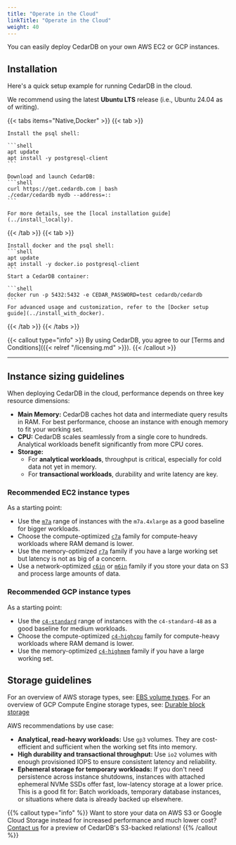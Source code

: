 ```yaml
---
title: "Operate in the Cloud"
linkTitle: "Operate in the Cloud"
weight: 40
---
```


You can easily deploy CedarDB on your own AWS EC2 or GCP instances.

## Installation


Here's a quick setup example for running CedarDB in the cloud.

We recommend using the latest **Ubuntu LTS** release (i.e., Ubuntu 24.04 as of writing).


{{< tabs items="Native,Docker" >}}
  {{< tab >}}

    Install the psql shell:

    ```shell
    apt update
    apt install -y postgresql-client
    ```

    Download and launch CedarDB:
    ```shell
    curl https://get.cedardb.com | bash
    ./cedar/cedardb mydb --address=::
    ```

    For more details, see the [local installation guide](../install_locally).


  {{< /tab >}}
  {{< tab >}}

    Install docker and the psql shell:
    ```shell
    apt update
    apt install -y docker.io postgresql-client
    ```
    Start a CedarDB container:

    ```shell
    docker run -p 5432:5432 -e CEDAR_PASSWORD=test cedardb/cedardb
    ```
    For advanced usage and customization, refer to the [Docker setup guide](../install_with_docker).

  {{< /tab >}}
{{< /tabs >}}

{{< callout type="info" >}}
By using CedarDB, you agree to our [Terms and Conditions]({{< relref "/licensing.md" >}}).
{{< /callout >}}

---

## Instance sizing guidelines

When deploying CedarDB in the cloud, performance depends on three key resource dimensions:

- **Main Memory:** CedarDB caches hot data and intermediate query results in RAM. For best performance, choose an instance with enough memory to fit your working set.
- **CPU:** CedarDB scales seamlessly from a single core to hundreds. Analytical workloads benefit significantly from more CPU cores.
- **Storage:**
  * For **analytical workloads**, throughput is critical, especially for cold data not yet in memory.
  * For **transactional workloads**, durability and write latency are key.

### Recommended EC2 instance types

As a starting point:
* Use the [`m7a`](https://instances.vantage.sh/aws/ec2/m7a.4xlarge) range of instances with the `m7a.4xlarge` as a good baseline for bigger workloads.
* Choose the compute-optimized [`c7a`](https://instances.vantage.sh/aws/ec2/c7a.4xlarge) family for compute-heavy workloads where RAM demand is lower.
* Use the memory-optimized [`r7a`](https://instances.vantage.sh/aws/ec2/r7a.4xlarge) family if you have a large working set but latency is not as big of a concern.
* Use a network-optimized [`c6in`](https://instances.vantage.sh/aws/ec2/c6in.8xlarge) or [`m6in`](https://instances.vantage.sh/aws/ec2/m6in.8xlarge) family if you store your data on S3 and process large amounts of data.

### Recommended GCP instance types

As a starting point:
* Use the [`c4-standard`](https://cloud.google.com/compute/docs/general-purpose-machines#c4-standard) range of instances with the `c4-standard-48` as a good baseline for medium workloads.
* Choose the compute-optimized [`c4-highcpu`](https://cloud.google.com/compute/docs/general-purpose-machines#c4-highcpu) family for compute-heavy workloads where RAM demand is lower.
* Use the memory-optimized [`c4-highmem`](https://cloud.google.com/compute/docs/general-purpose-machines#c4-highmem) family if you have a large working set.


## Storage guidelines

For an overview of AWS storage types, see: [EBS volume types](https://aws.amazon.com/ebs/volume-types/).
For an overview of GCP Compute Engine storage types, see: [Durable block storage](https://cloud.google.com/compute/docs/disks)

AWS recommendations by use case:
- **Analytical, read-heavy workloads:** Use `gp3` volumes. They are cost-efficient and sufficient when the working set fits into memory.
- **High durability and transactional throughput:** Use `io2` volumes with enough provisioned IOPS to ensure consistent latency and reliability.
- **Ephemeral storage for temporary workloads:** If you don't need persistence across instance shutdowns, instances with attached ephemeral NVMe SSDs offer fast, low-latency storage at a lower price. This is a good fit for: Batch workloads, temporary database instances, or situations where data is already backed up elsewhere.


{{% callout type="info" %}}
Want to store your data on AWS S3 or Google Cloud Storage instead for increased performance and much lower cost?
[Contact us](mailto:sales@cedardb.com) for a preview of CedarDB's S3-backed relations!
{{% /callout %}}
